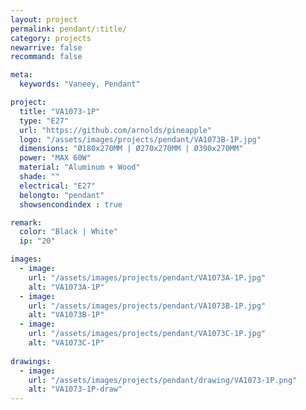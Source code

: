 ```yaml
---
layout: project
permalink: pendant/:title/
category: projects
newarrive: false
recommand: false

meta:
  keywords: "Vaneey, Pendant"

project:
  title: "VA1073-1P"
  type: "E27"
  url: "https://github.com/arnolds/pineapple"
  logo: "/assets/images/projects/pendant/VA1073B-1P.jpg"
  dimensions: "Ø180x270MM | Ø270x270MM | Ø390x270MM"
  power: "MAX 60W"
  material: "Aluminum + Wood"
  shade: ""
  electrical: "E27"
  belongto: "pendant"
  showsencondindex : true

remark:
  color: "Black | White"
  ip: "20"

images:
  - image:
    url: "/assets/images/projects/pendant/VA1073A-1P.jpg"
    alt: "VA1073A-1P"
  - image:
    url: "/assets/images/projects/pendant/VA1073B-1P.jpg"
    alt: "VA1073B-1P"
  - image:
    url: "/assets/images/projects/pendant/VA1073C-1P.jpg"
    alt: "VA1073C-1P"
    
drawings:
  - image:
    url: "/assets/images/projects/pendant/drawing/VA1073-1P.png"
    alt: "VA1073-1P-draw"
---
```


